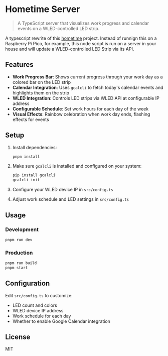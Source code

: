 # Hometime Server

> A TypeScript server that visualizes work progress and calendar events on a WLED-controlled LED strip.

A typescript rewrite of this [hometime](https://github.com/veebch/hometime) project. Instead of runnign this on a Raspberry Pi Pico, for example, this node script is run on a server in your house and will update a WLED-controlled LED Strip via its API.

## Features

- **Work Progress Bar**: Shows current progress through your work day as a colored bar on the LED strip
- **Calendar Integration**: Uses `gcalcli` to fetch today's calendar events and highlights them on the strip
- **WLED Integration**: Controls LED strips via WLED API at configurable IP address
- **Configurable Schedule**: Set work hours for each day of the week
- **Visual Effects**: Rainbow celebration when work day ends, flashing effects for events

## Setup

1. Install dependencies:
   ```bash
   pnpm install
   ```

2. Make sure `gcalcli` is installed and configured on your system:
   ```bash
   pip install gcalcli
   gcalcli init
   ```

3. Configure your WLED device IP in `src/config.ts`

4. Adjust work schedule and LED settings in `src/config.ts`

## Usage

### Development
```bash
pnpm run dev
```

### Production
```bash
pnpm run build
pnpm start
```

## Configuration

Edit `src/config.ts` to customize:
- LED count and colors
- WLED device IP address
- Work schedule for each day
- Whether to enable Google Calendar integration

## License

MIT
